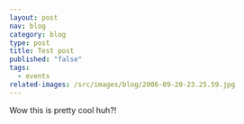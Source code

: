 ```yaml
---
layout: post
nav: blog
category: blog
type: post
title: Test post
published: "false"
tags:
  - events
related-images: /src/images/blog/2006-09-20-23.25.59.jpg
---
```

Wow this is pretty cool huh?!